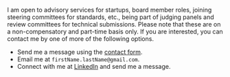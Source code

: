 I am open to advisory services for startups, board member roles, joining steering committees for standards, etc., being part of judging panels and review committees for technical submissions. Please note that these are on a non-compensatory and part-time basis only. If you are interested, you can contact me by one of more of the following options.

- Send me a message using the [contact form](https://manastalukdar.github.io/contact/form/).
- Email me at `firstName.lastName@gmail.com`.
- Connect with me at [LinkedIn](https://www.linkedin.com/in/manastalukdar/) and send me a message.
